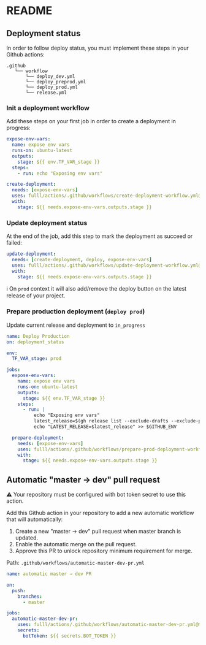 # README

## Deployment status

In order to follow deploy status, you must implement these steps in your Github actions:

```
.github
   └── workflow
       └── deploy_dev.yml
       └── deploy_preprod.yml
       └── deploy_prod.yml
       └── release.yml
```

### Init a deployment workflow

Add these steps on your first job in order to create a deployment in progress:

```yaml
expose-env-vars:
  name: expose env vars
  runs-on: ubuntu-latest
  outputs:
    stage: ${{ env.TF_VAR_stage }}
  steps:
    - run: echo "Exposing env vars"

create-deployment:
  needs: [expose-env-vars]
  uses: fulll/actions/.github/workflows/create-deployment-workflow.yml@master
  with:
    stage: ${{ needs.expose-env-vars.outputs.stage }}
```

### Update deployment status

At the end of the job, add this step to mark the deployment as succeed or failed:

```yaml
update-deployment:
  needs: [create-deployment, deploy, expose-env-vars]
  uses: fulll/actions/.github/workflows/update-deployment-workflow.yml@master
  with:
    stage: ${{ needs.expose-env-vars.outputs.stage }}
```

:information_source: On `prod` context it will also add/remove the deploy button on the latest release of your project.

### Prepare production deployment (`deploy prod`)

Update current release and deployment to `in_progress`

```yaml
name: Deploy Production
on: deployment_status

env:
  TF_VAR_stage: prod

jobs:
  expose-env-vars:
    name: expose env vars
    runs-on: ubuntu-latest
    outputs:
      stage: ${{ env.TF_VAR_stage }}
    steps:
      - run: |
          echo "Exposing env vars"
          latest_release=$(gh release list --exclude-drafts --exclude-pre-releases -L 1 -R '$GITHUB_REPOSITORY' | cut -f 3)
          echo "LATEST_RELEASE=$latest_release" >> $GITHUB_ENV

  prepare-deployment:
    needs: [expose-env-vars]
    uses: fulll/actions/.github/workflows/prepare-prod-deployment-workflow.yml@master
    with:
      stage: ${{ needs.expose-env-vars.outputs.stage }}
```

## Automatic "master → dev" pull request

:warning: Your repository must be configured with bot token secret to use this action.

Add this Github action in your repository to add a new automatic workflow that will automatically:

1. Create a new "master → dev" pull request when master branch is updated.
2. Enable the automatic merge on the pull request.
3. Approve this PR to unlock repository minimum requirement for merge.

Path: `.github/workflows/automatic-master-dev-pr.yml`

```yaml
name: automatic master → dev PR

on:
  push:
    branches:
      - master

jobs:
  automatic-master-dev-pr:
    uses: fulll/actions/.github/workflows/automatic-master-dev-pr.yml@master
    secrets:
      botToken: ${{ secrets.BOT_TOKEN }}
```
